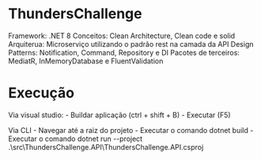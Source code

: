 # ThundersChallenge
Framework: .NET  8
Conceitos: Clean Architecture, Clean code e solid
Arquiterua: Microserviço utilizando o padrão rest na camada da API
Design Patterns: Notification, Command, Repository e DI
Pacotes de terceiros: MediatR, InMemoryDatabase e FluentValidation
# Execução
Via visual studio:
	- Buildar aplicação (ctrl + shift + B)
	- Executar (F5)

Via CLI
	- Navegar até a raiz do projeto
	- Executar o comando dotnet build
	- Executar o comando dotnet run --project .\src\ThundersChallenge.API\ThundersChallenge.API.csproj
	
